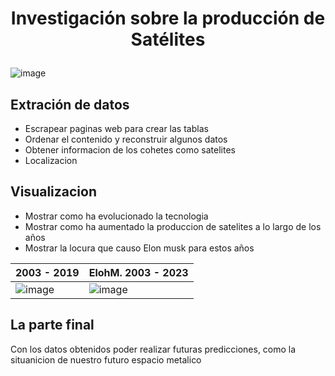 # <p align="center"> Investigación sobre la producción de Satélites </p>

<p align="center"> 
  
 ![image](https://github.com/joeSL-ms/Desarrollo/assets/127346073/3168ee79-1938-4715-88c2-6ef9fcfb2afb)

  
</p>

## Extración de datos 

- Escrapear paginas web para crear las tablas
- Ordenar el contenido y reconstruir algunos datos
- Obtener informacion de los cohetes como satelites
- Localizacion

## Visualizacion 
- Mostrar como ha evolucionado la tecnologia 
- Mostrar como ha aumentado la produccion de satelites a lo largo de los años
- Mostrar la locura que causo Elon musk para estos años


|     2003      -      2019     |ElohM.  2003  -  2023      |
|-------------------------------|---------------------------|
|![image](https://github.com/joeSL-ms/Satellites/assets/127346073/24016302-ec66-4e88-a2e8-cc2615b755c8)|![image](https://github.com/joeSL-ms/Satellites/assets/127346073/b60861e4-22f1-4b43-8e19-8236e5fcb5cc)|

## La parte final

Con los datos obtenidos poder realizar futuras predicciones, como la situanicion de nuestro futuro espacio metalico
